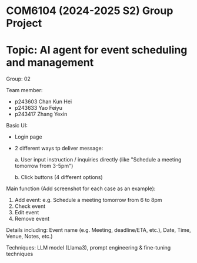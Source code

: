 # COM6104 (2024-2025 S2) Group Project
# Topic: AI agent for event scheduling and management

Group: 02

Team member:
- p243603 Chan Kun Hei
- p243633 Yao Feiyu
- p243417 Zhang Yexin

Basic UI: 
- Login page
- 2 different ways tp deliver message:
  
  a. User input instruction / inquiries directly (like "Schedule a meeting tomorrow from 3-5pm")
  
  b. Click buttons (4 different options)

Main function (Add screenshot for each case as an example):
1. Add event: e.g. Schedule a meeting tomorrow from 6 to 8pm
2. Check event
3. Edit event
4. Remove event

Details including: Event name (e.g. Meeting, deadline/ETA, etc.), Date, Time, Venue, Notes, etc.)

Techniques: LLM model (Llama3), prompt engineering & fine-tuning techniques
